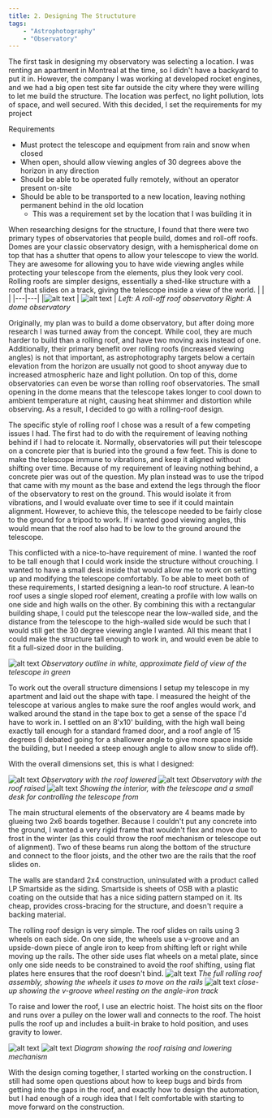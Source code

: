 ```yaml
---
title: 2. Designing The Structuture
tags: 
    - "Astrophotography"
    - "Observatory"
---
```

The first task in designing my observatory was selecting a location. I was renting an apartment in Montreal at the time, so I didn't have a backyard to put it in. However, the company I was working at developed rocket engines, and we had a big open test site far outside the city where they were willing to let me build the structure. The location was perfect, no light pollution, lots of space, and well secured. With this decided, I set the requirements for my project

Requirements
- Must protect the telescope and equipment from rain and snow when closed
- When open, should allow viewing angles of 30 degrees above the horizon in any direction
- Should be able to be operated fully remotely, without an operator present on-site
- Should be able to be transported to a new location, leaving nothing permanent behind in the old location
    - This was a requirement set by the location that I was building it in

When researching designs for the structure, I found that there were two primary types of observatories that people build, domes and roll-off roofs. Domes are your classic observatory design, with a hemispherical dome on top that has a shutter that opens to allow your telescope to view the world. They are awesome for allowing you to have wide viewing angles while protecting your telescope from the elements, plus they look very cool. Rolling roofs are simpler designs, essentially a shed-like structure with a roof that slides on a track, giving the telescope inside a view of the world. 
| | | 
|---|---|
|![alt text](image-28.png) | ![alt text](image-27.png) |
*Left: A roll-off roof observatory*
*Right: A dome observatory*

Originally, my plan was to build a dome observatory, but after doing more research I was turned away from the concept. While cool, they are much harder to build than a rolling roof, and have two moving axis instead of one. Additionally, their primary benefit over rolling roofs (increased viewing angles) is not that important, as astrophotography targets below a certain elevation from the horizon are usually not good to shoot anyway due to increased atmospheric haze and light pollution. On top of this, dome observatories can even be worse than rolling roof observatories. The small opening in the dome means that the telescope takes longer to cool down to ambient temperature at night, causing heat shimmer and distortion while observing. As a result, I decided to go with a rolling-roof design.

The specific style of rolling roof I chose was a result of a few competing issues I had. The first had to do with the requirement of leaving nothing behind if I had to relocate it. Normally, observatories will put their telescope on a concrete pier that is buried into the ground a few feet. This is done to make the telescope immune to vibrations, and keep it aligned without shifting over time. Because of my requirement of leaving nothing behind, a concrete pier was out of the question. My plan instead was to use the tripod that came with my mount as the base and extend the legs through the floor of the observatory to rest on the ground. This would isolate it from vibrations, and I would evaluate over time to see if it could maintain alignment. However, to achieve this, the telescope needed to be fairly close to the ground for a tripod to work. If i wanted good viewing angles, this would mean that the roof also had to  be low to the ground around the telescope.

This conflicted with a nice-to-have requirement of mine. I wanted the roof to be tall enough that I could work inside the structure without crouching. I wanted to have a small desk inside that would allow me to work on setting up and modifying the telescope comfortably. To be able to meet both of these requirements, I started designing a lean-to roof structure. A lean-to roof uses a single sloped roof element, creating a profile with low walls on one side and high walls on the other. By combining this with a rectangular building shape, I could put the telescope near the low-walled side, and the distance from the telescope to the high-walled side would be such that I would still get the 30 degree viewing angle I wanted. All this meant that I could make the structure tall enough to work in, and would even be able to fit a full-sized door in the building.

![alt text](image-21.png)
*Observatory outline in white, approximate field of view of the telescope in green*

To work out the overall structure dimensions I setup my telescope in my apartment and laid out the shape with tape. I measured the height of the telescope at various angles to make sure the roof angles would work, and walked around the stand in the tape box to get a sense of the space I'd have to work in. I settled on an 8'x10' building, with the high wall being exactly tall enough for a standard framed door, and a roof angle of 15 degrees (I debated going for a shallower angle to give more space inside the building, but I needed a steep enough angle to allow snow to slide off).

With the overall dimensions set, this is what I designed:

![alt text](image-13.png)
*Observatory with the roof lowered*
![alt text](image-12.png)
*Observatory with the roof raised*
![alt text](image-11.png)
*Showing the interior, with the telescope and a small desk for controlling the telescope from*

The main structural elements of the observatory are 4 beams made by glueing two 2x6 boards together. Because I couldn't put any concrete into the ground, I wanted a very rigid frame that wouldn't flex and move due to frost in the winter (as this could throw the roof mechanism or telescope out of alignment). Two of these beams run along the bottom of the structure and connect to the floor joists, and the other two are the rails that the roof slides on.

The walls are standard 2x4 construction, uninsulated with a product called LP Smartside as the siding. Smartside is sheets of OSB with a plastic coating on the outside that has a nice siding pattern stamped on it. Its cheap, provides cross-bracing for the structure, and doesn't require a backing material.

The rolling roof design is very simple. The roof slides on rails using 3 wheels on each side. On one side, the wheels use a v-groove and an upside-down piece of angle iron to keep from shifting left or right while moving up the rails. The other side uses flat wheels on a metal plate, since only one side needs to be constrained to avoid the roof shifting, using flat plates here ensures that the roof doesn't bind.
![alt text](image-16.png)
*The full rolling roof assembly, showing the wheels it uses to move on the rails*
![alt text](image-14.png)
*close-up showing the v-groove wheel resting on the angle-iron track*

To raise and lower the roof, I use an electric hoist. The hoist sits on the floor and runs over a pulley on the lower wall and connects to the roof. The hoist pulls the roof up and includes a built-in brake to hold position, and uses gravity to lower. 

![alt text](image-22.png)
![alt text](image-19.png)
*Diagram showing the roof raising and lowering mechanism*

With the design coming together, I started working on the construction. I still had some open questions about how to keep bugs and birds from getting into the gaps in the roof, and exactly how to design the automation, but I had enough of a rough idea that I felt comfortable with starting to move forward on the construction.
